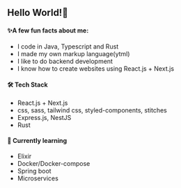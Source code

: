 ## Hello World!🐙

#### ✨A few fun facts about me:

* I code in Java, Typescript and Rust
* I made my own markup language(ytml)
* I like to do backend development
* I know how to create websites using React.js + Next.js

#### 🛠 Tech Stack

* React.js + Next.js
* css, sass, tailwind css, styled-components, stitches
* Express.js, NestJS
* Rust

#### 🧪 Currently learning

* Elixir
* Docker/Docker-compose
* Spring boot
* Microservices
